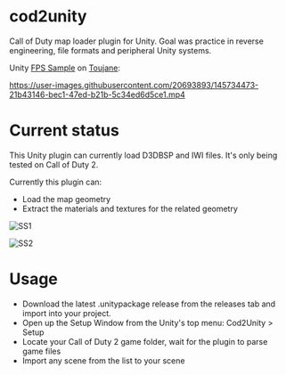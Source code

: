 # cod2unity
Call of Duty map loader plugin for Unity. 
Goal was practice in reverse engineering, file formats and peripheral Unity systems.

Unity [FPS Sample](https://unity.com/fps-sample) on [Toujane](https://callofduty.fandom.com/wiki/Toujane):

https://user-images.githubusercontent.com/20693893/145734473-21b43146-bec1-47ed-b21b-5c34ed6d5ce1.mp4

# Current status
This Unity plugin can currently load D3DBSP and IWI files. It's only being tested on Call of Duty 2.

Currently this plugin can:
- Load the map geometry
- Extract the materials and textures for the related geometry

![SS1](https://user-images.githubusercontent.com/20693893/145733879-90e9565f-a5a7-4ada-a7b5-22c31895d353.jpg)

![SS2](https://user-images.githubusercontent.com/20693893/145733935-85cf7c63-cfe8-4106-bec5-69174c3e9833.png)

# Usage
- Download the latest .unitypackage release from the releases tab and import into your project. 
- Open up the Setup Window from the Unity's top menu: Cod2Unity > Setup
- Locate your Call of Duty 2 game folder, wait for the plugin to parse game files
- Import any scene from the list to your scene
